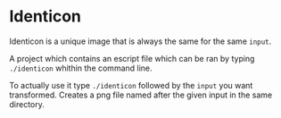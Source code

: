 # Identicon
Identicon is a unique image that is always the same for the same `input`.

A project which contains an escript file which can be ran by typing `./identicon`
whithin the command line.

To actually use it type `./identicon` followed by the `input` you want transformed.
Creates a png file named after the given input in the same directory.
